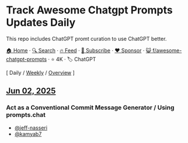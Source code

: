 # Track Awesome Chatgpt Prompts Updates Daily

This repo includes ChatGPT promt curation to use ChatGPT better.

[🏠 Home](/README.md) · [🔍 Search](https://www.trackawesomelist.com/search/) · [🔥 Feed](https://www.trackawesomelist.com/f/awesome-chatgpt-prompts/rss.xml) · [📮 Subscribe](https://trackawesomelist.us17.list-manage.com/subscribe?u=d2f0117aa829c83a63ec63c2f&id=36a103854c) · [❤️  Sponsor](https://github.com/sponsors/theowenyoung) · [😺 f/awesome-chatgpt-prompts](https://github.com/f/awesome-chatgpt-prompts) · ⭐ 4K · 🏷️ ChatGPT

[ Daily / [Weekly](/content/f/awesome-chatgpt-prompts/week/README.md) / [Overview](/content/f/awesome-chatgpt-prompts/readme/README.md) ]

## [Jun 02, 2025](/content/2025/06/02/README.md)

### Act as a Conventional Commit Message Generator / Using prompts.chat

*   [@jeff-nasseri](https://github.com/jeff-nasseri)
*   [@kamyab7](https://github.com/Kamyab7)